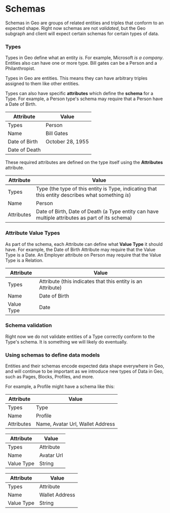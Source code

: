 # Schemas

Schemas in Geo are groups of related entities and triples that conform to an expected shape. Right now schemas are not _validated_, but the Geo subgraph and client will expect certain schemas for certain types of data.

### Types

Types in Geo define what an entity _is_. For example, Microsoft _is a company_. Entities also can have one or more type. Bill gates can be a Person and a Philanthropist.

Types in Geo are entities. This means they can have arbitrary triples assigned to them like other entities.

Types can also have specific **attributes** which define the **schema** for a Type. For example, a Person type's schema may require that a Person have a Date of Birth.

| Attribute     | Value            |
| ------------- | ---------------- |
| Types         | Person           |
| Name          | Bill Gates       |
| Date of Birth | October 28, 1955 |
| Date of Death |                  |

These required attributes are defined on the type itself using the **Attributes** attribute.

| Attribute  | Value                                                                                             |
| ---------- | ------------------------------------------------------------------------------------------------- |
| Types      | Type (the type of this entity is Type, indicating that this entity describes what something _is_) |
| Name       | Person                                                                                            |
| Attributes | Date of Birth, Date of Death (a Type entity can have multiple attributes as part of its schema)   |

### Attribute Value Types

As part of the schema, each Attribute can define what **Value Type** it should have. For example, the Date of Birth Attribute may require that the Value Type is a Date. An Employer attribute on Person may require that the Value Type is a Relation.

| Attribute  | Value                                                       |
| ---------- | ----------------------------------------------------------- |
| Types      | Attribute (this indicates that this entity is an Attribute) |
| Name       | Date of Birth                                               |
| Value Type | Date                                                        |

### Schema validation

Right now we do not validate entities of a Type correctly conform to the Type's schema. It is something we will likely do eventually.

### Using schemas to define data models

Entities and their schemas encode expected data shape everywhere in Geo, and will continue to be important as we introduce new types of Data in Geo, such as Pages, Blocks, Profiles, and more.

For example, a Profile might have a schema like this:

| Attribute  | Value                            |
| ---------- | -------------------------------- |
| Types      | Type                             |
| Name       | Profile                          |
| Attributes | Name, Avatar Url, Wallet Address |

| Attribute  | Value      |
| ---------- | ---------- |
| Types      | Attribute  |
| Name       | Avatar Url |
| Value Type | String     |

| Attribute  | Value          |
| ---------- | -------------- |
| Types      | Attribute      |
| Name       | Wallet Address |
| Value Type | String         |
